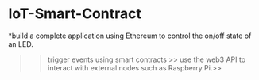 # IoT-Smart-Contract

*build a complete application using Ethereum to control the on/off state of an LED.
>>trigger events using smart contracts >>
>>use the web3 API to interact with external nodes such as Raspberry Pi.>>
